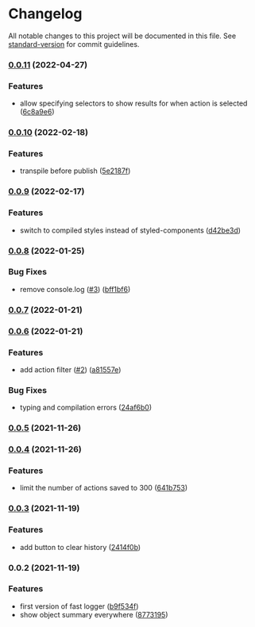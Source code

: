 # Changelog

All notable changes to this project will be documented in this file. See [standard-version](https://github.com/conventional-changelog/standard-version) for commit guidelines.

### [0.0.11](https://github.com/Aeolun/fast-redux-logger/compare/v0.0.10...v0.0.11) (2022-04-27)


### Features

* allow specifying selectors to show results for when action is selected ([6c8a9e6](https://github.com/Aeolun/fast-redux-logger/commit/6c8a9e693e69c5d8bc572221fd07bfbfa85b53fd))

### [0.0.10](https://github.com/Aeolun/fast-redux-logger/compare/v0.0.9...v0.0.10) (2022-02-18)


### Features

* transpile before publish ([5e2187f](https://github.com/Aeolun/fast-redux-logger/commit/5e2187f0d393616443d936effe5c1ed305a6e528))

### [0.0.9](https://github.com/Aeolun/fast-redux-logger/compare/v0.0.8...v0.0.9) (2022-02-17)


### Features

* switch to compiled styles instead of styled-components ([d42be3d](https://github.com/Aeolun/fast-redux-logger/commit/d42be3d39e264be3b07cf38dd2b51e43414e6f84))

### [0.0.8](https://github.com/Aeolun/fast-redux-logger/compare/v0.0.7...v0.0.8) (2022-01-25)


### Bug Fixes

* remove console.log ([#3](https://github.com/Aeolun/fast-redux-logger/issues/3)) ([bff1bf6](https://github.com/Aeolun/fast-redux-logger/commit/bff1bf686951f81a4685baa7f7d303ceaba5a047))

### [0.0.7](https://github.com/Aeolun/fast-redux-logger/compare/v0.0.6...v0.0.7) (2022-01-21)

### [0.0.6](https://github.com/Aeolun/fast-redux-logger/compare/v0.0.5...v0.0.6) (2022-01-21)


### Features

* add action filter ([#2](https://github.com/Aeolun/fast-redux-logger/issues/2)) ([a81557e](https://github.com/Aeolun/fast-redux-logger/commit/a81557edb6094736a157fc048c1b4b0ae2bfb662))


### Bug Fixes

* typing and compilation errors ([24af6b0](https://github.com/Aeolun/fast-redux-logger/commit/24af6b00d9520deb0d93cfd365f719d0652d490d))

### [0.0.5](https://github.com/Aeolun/fast-redux-logger/compare/v0.0.4...v0.0.5) (2021-11-26)

### [0.0.4](https://github.com/Aeolun/fast-redux-logger/compare/v0.0.3...v0.0.4) (2021-11-26)


### Features

* limit the number of actions saved to 300 ([641b753](https://github.com/Aeolun/fast-redux-logger/commit/641b7530557f79059c9969db96f9b0b5123d5524))

### [0.0.3](https://github.com/Aeolun/fast-redux-logger/compare/v0.0.2...v0.0.3) (2021-11-19)


### Features

* add button to clear history ([2414f0b](https://github.com/Aeolun/fast-redux-logger/commit/2414f0bf927106771aba546b58db7114a12b1948))

### 0.0.2 (2021-11-19)


### Features

* first version of fast logger ([b9f534f](https://github.com/Aeolun/fast-redux-logger/commit/b9f534fb2d92fb757b3ea93ab510ac64a9049930))
* show object summary everywhere ([8773195](https://github.com/Aeolun/fast-redux-logger/commit/877319545d2b5f6aeae79df912cf1523466a224a))
